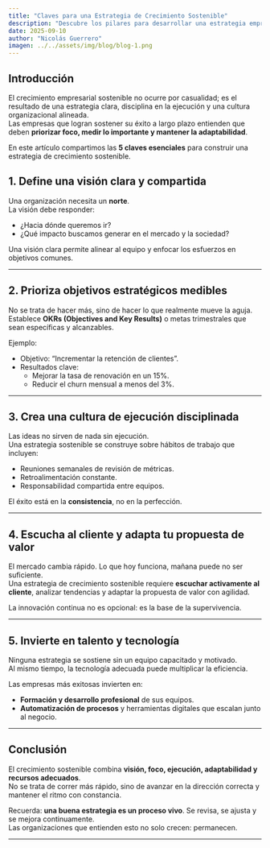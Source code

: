 ```yaml
---
title: "Claves para una Estrategia de Crecimiento Sostenible"
description: "Descubre los pilares para desarrollar una estrategia empresarial que impulse el crecimiento de largo plazo."
date: 2025-09-10
author: "Nicolás Guerrero"
imagen: ../../assets/img/blog/blog-1.png
---
```


## Introducción

El crecimiento empresarial sostenible no ocurre por casualidad; es el resultado de una estrategia clara, disciplina en la ejecución y una cultura organizacional alineada.  
Las empresas que logran sostener su éxito a largo plazo entienden que deben **priorizar foco, medir lo importante y mantener la adaptabilidad**.

En este artículo compartimos las **5 claves esenciales** para construir una estrategia de crecimiento sostenible.



## 1. Define una visión clara y compartida

Una organización necesita un **norte**.  
La visión debe responder:  
- ¿Hacia dónde queremos ir?  
- ¿Qué impacto buscamos generar en el mercado y la sociedad?  

Una visión clara permite alinear al equipo y enfocar los esfuerzos en objetivos comunes.

---

## 2. Prioriza objetivos estratégicos medibles

No se trata de hacer más, sino de hacer lo que realmente mueve la aguja.  
Establece **OKRs (Objectives and Key Results)** o metas trimestrales que sean específicas y alcanzables.  

Ejemplo:  
- Objetivo: “Incrementar la retención de clientes”.  
- Resultados clave:  
  - Mejorar la tasa de renovación en un 15%.  
  - Reducir el churn mensual a menos del 3%.  

---

## 3. Crea una cultura de ejecución disciplinada

Las ideas no sirven de nada sin ejecución.  
Una estrategia sostenible se construye sobre hábitos de trabajo que incluyen:  
- Reuniones semanales de revisión de métricas.  
- Retroalimentación constante.  
- Responsabilidad compartida entre equipos.  

El éxito está en la **consistencia**, no en la perfección.

---

## 4. Escucha al cliente y adapta tu propuesta de valor

El mercado cambia rápido. Lo que hoy funciona, mañana puede no ser suficiente.  
Una estrategia de crecimiento sostenible requiere **escuchar activamente al cliente**, analizar tendencias y adaptar la propuesta de valor con agilidad.  

La innovación continua no es opcional: es la base de la supervivencia.

---

## 5. Invierte en talento y tecnología

Ninguna estrategia se sostiene sin un equipo capacitado y motivado.  
Al mismo tiempo, la tecnología adecuada puede multiplicar la eficiencia.  

Las empresas más exitosas invierten en:  
- **Formación y desarrollo profesional** de sus equipos.  
- **Automatización de procesos** y herramientas digitales que escalan junto al negocio.  

---

## Conclusión

El crecimiento sostenible combina **visión, foco, ejecución, adaptabilidad y recursos adecuados**.  
No se trata de correr más rápido, sino de avanzar en la dirección correcta y mantener el ritmo con constancia.

Recuerda: **una buena estrategia es un proceso vivo**. Se revisa, se ajusta y se mejora continuamente.  
Las organizaciones que entienden esto no solo crecen: permanecen.

---